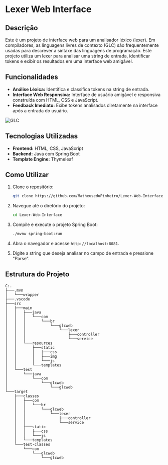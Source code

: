 # Lexer Web Interface

## Descrição
Este é um projeto de interface web para um analisador léxico (lexer). Em compiladores, as linguagens livres de contexto (GLC) são frequentemente usadas para descrever a sintaxe das linguagens de programação. Este projeto utiliza um lexer para analisar uma string de entrada, identificar tokens e exibir os resultados em uma interface web amigável.

## Funcionalidades
- **Análise Léxica:** Identifica e classifica tokens na string de entrada.
- **Interface Web Responsiva:** Interface de usuário amigável e responsiva construída com HTML, CSS e JavaScript.
- **Feedback Imediato:** Exibe tokens analisados diretamente na interface após a entrada do usuário.

![GLC](https://github.com/MatheuseduPinheiro/Lexer-Web-Interface/assets/100390250/7e6c726a-b2a4-4a5e-9cb8-f7442388cbc2)

## Tecnologias Utilizadas
- **Frontend:** HTML, CSS, JavaScript
- **Backend:** Java com Spring Boot
- **Template Engine:** Thymeleaf

## Como Utilizar
1. Clone o repositório:
    ```bash
    git clone https://github.com/MatheuseduPinheiro/Lexer-Web-Interface.git
    ```
2. Navegue até o diretório do projeto:
    ```bash
    cd Lexer-Web-Interface
    ```
3. Compile e execute o projeto Spring Boot:
    ```bash
    ./mvnw spring-boot:run
    ```
4. Abra o navegador e acesse `http://localhost:8081`.
   
5. Digite a string que deseja analisar no campo de entrada e pressione "Parse".

## Estrutura do Projeto
```plaintext
C:.
├───.mvn
│   └───wrapper
├───.vscode
├───src
│   ├───main
│   │   ├───java
│   │   │   └───com
│   │   │       └───br
│   │   │           └───glcweb
│   │   │               └───lexer
│   │   │                   ├───controller
│   │   │                   └───service
│   │   └───resources
│   │       ├───static
│   │       │   ├───css
│   │       │   ├───img
│   │       │   └───js
│   │       └───templates
│   └───test
│       └───java
│           └───com
│               └───glcweb
│                   └───glcweb
└───target
    ├───classes
    │   ├───com
    │   │   └───br
    │   │       └───glcweb
    │   │           └───lexer
    │   │               ├───controller
    │   │               └───service
    │   ├───static
    │   │   ├───css
    │   │   └───js
    │   └───templates
    └───test-classes
        └───com
            └───glcweb
                └───glcweb
```
